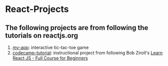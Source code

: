# React-Projects

## The following projects are from following the tutorials on reactjs.org

1) [my-app](./my-app): interactive tic-tac-toe game
2) [codecamp-tutorial](./codecamp-tutorial): instructional project from following Bob Ziroll's [Learn React JS - Full Course for Beginners](https://www.youtube.com/watch?v=DLX62G4lc44)
